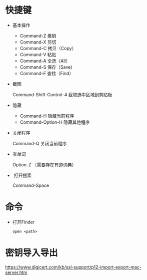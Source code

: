 # 快捷键

* 基本操作

  * Command-Z 撤销　
  * Command-X 剪切　　
  * Command-C 拷贝（Copy）　　
  * Command-V 粘贴　　
  * Command-A 全选（All）　　
  * Command-S 保存（Save)　　
  * Command-F 查找（Find）　

* 截图

  Command-Shift-Control-4 截取选中区域到剪贴板

* 隐藏

  * Command-H 隐藏当前程序
  * Command-Option-H 隐藏其他程序

* 关闭程序

  Command-Q 关闭当前程序

* 查单词

  Option-Z （需要存在有道词典）

*  打开搜索

  Command-Space

# 命令

* 打开Finder

  ```shell
  open <path>
  ```


# 密钥导入导出

https://www.digicert.com/kb/ssl-support/p12-import-export-mac-server.htm